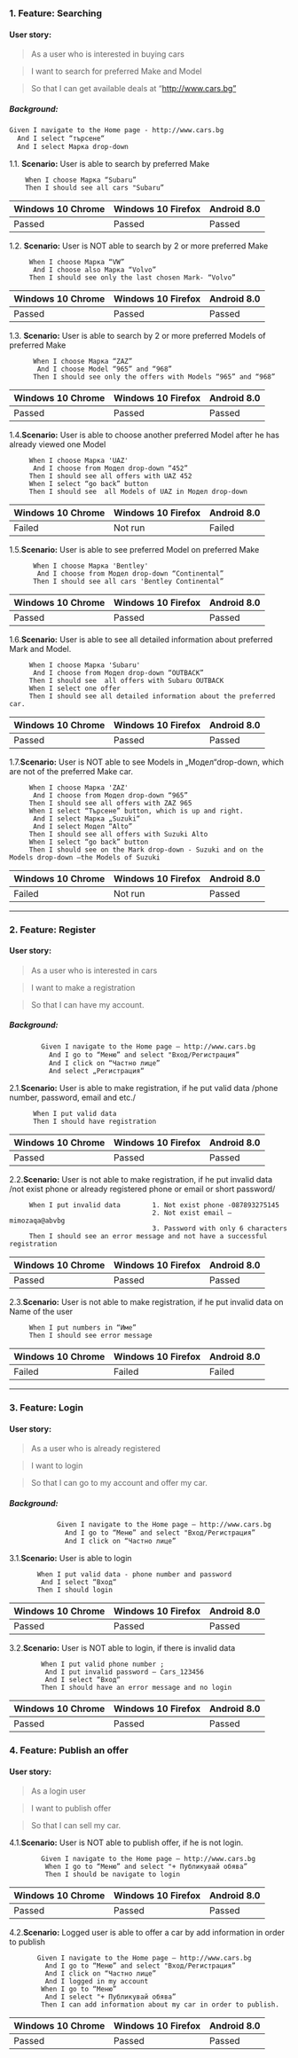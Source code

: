  ### 1. Feature: Searching ###

 #### User story: ####  
 > As a user who is interested in buying cars
 
 > I want to search for preferred Make and Model  
 
 > So that I can get available deals at “http://www.cars.bg”
 
##### Background: #####
````html
Given I navigate to the Home page - http://www.cars.bg
  And I select “търсене“
  And I select Марка drop-down
````

 1.1. **Scenario:**  User is able to search by preferred Make 
 
        When I choose Марка “Subaru”
        Then I should see all cars "Subaru” 

 | Windows 10 Chrome | Windows 10 Firefox | Android 8.0 | 
 | --- | --- | --- |
 | Passed | Passed | Passed |
 
 1.2. **Scenario:**  User is NOT able to search by 2 or more preferred Make
 
 
         When I choose Марка “VW”
          And I choose also Марка “Volvo”
         Then I should see only the last chosen Mark- “Volvo” 

| Windows 10 Chrome | Windows 10 Firefox | Android 8.0 | 
 | --- | --- | --- |
 | Passed | Passed | Passed |

 1.3. **Scenario:** User is able to search by 2 or more preferred Models of preferred Make 

          When I choose Марка “ZAZ”
           And I choose Model “965” and “968”
          Then I should see only the offers with Models “965” and “968” 

 | Windows 10 Chrome | Windows 10 Firefox | Android 8.0 | 
 | --- | --- | --- |
 | Passed | Passed | Passed |

 1.4.**Scenario:** User is able to choose another preferred Model after he has already viewed  one Model

         When I choose Марка 'UAZ'
          And I choose from Модел drop-down “452”    
         Then I should see all offers with UAZ 452
         When I select “go back” button       
         Then I should see  all Models of UAZ in Модел drop-down
 | Windows 10 Chrome | Windows 10 Firefox | Android 8.0 | 
 | --- | --- | --- |
 | Failed | Not run | Failed |    



1.5.**Scenario:** User is able to see preferred Model on preferred Make 

          When I choose Марка 'Bentley'
           And I choose from Модел drop-down “Continental”            
          Then I should see all cars 'Bentley Continental” 
 | Windows 10 Chrome | Windows 10 Firefox | Android 8.0 | 
 | --- | --- | --- |
 | Passed | Passed | Passed |

1.6.**Scenario:** User is able to see all detailed information about preferred Mark and Model.
 
         When I choose Марка 'Subaru'
          And I choose from Модел drop-down “OUTBACK”    
         Then I should see  all offers with Subaru OUTBACK
         When I select one offer       
         Then I should see all detailed information about the preferred car.

 | Windows 10 Chrome | Windows 10 Firefox | Android 8.0 | 
 | --- | --- | --- |
 | Passed | Passed | Passed 

1.7.**Scenario:** User is NOT able to see Models in „Модел“drop-down, which are not of the preferred Make car.

         When I choose Марка 'ZAZ'
          And I choose from Модел drop-down “965”    
         Then I should see all offers with ZAZ 965
         When I select “Търсене” button, which is up and right.
          And I select Марка „Suzuki“
          And I select Модел “Alto”  
         Then I should see all offers with Suzuki Alto
         When I select “go back” button                   
         Then I should see on the Mark drop-down - Suzuki and on the Models drop-down –the Models of Suzuki
 | Windows 10 Chrome | Windows 10 Firefox | Android 8.0 | 
 | --- | --- | --- |
 | Failed| Not run | Passed 
        
------------------------------------------------------------------


### 2. Feature: Register ###
#### User story: ####
> As a user who is interested in  cars

> I want to make a registration 

> So that I can have my account.

##### Background: #####
````html
        Given I navigate to the Home page – http://www.cars.bg
          And I go to “Меню” and select "Вход/Регистрация”
          And I click on “Частно лице”
          And select „Регистрация“ 
````
 2.1.**Scenario:** User is able to make registration, if he put valid data /phone number, password, email and etc./
 
          When I put valid data 
          Then I should have registration
 | Windows 10 Chrome | Windows 10 Firefox | Android 8.0 | 
 | --- | --- | --- |
 | Passed | Passed | Passed |


2.2.**Scenario:**  User is not able to make registration, if he put invalid data /not exist phone or already registered phone or email or short password/

         When I put invalid data        1. Not exist phone -087893275145
                                        2. Not exist email – mimozaqa@abvbg
                                        3. Password with only 6 characters
         Then I should see an error message and not have a successful registration
         
 | Windows 10 Chrome | Windows 10 Firefox | Android 8.0 | 
 | --- | --- | --- |
 | Passed | Passed | Passed |


2.3.**Scenario:** User is not able to make registration, if he put invalid data on Name of the user

         When I put numbers in “Име” 
         Then I should see error message 
 | Windows 10 Chrome | Windows 10 Firefox | Android 8.0 | 
 | --- | --- | --- |
 | Failed | Failed | Failed |

-------------------------------------------------------------------------------------

### 3. Feature: Login ###
#### User story: ####
> As a user who is already registered

> I want to login 

> So that I can go to my account and offer my car.

##### Background: #####
````html
            Given I navigate to the Home page – http://www.cars.bg
              And I go to “Меню” and select "Вход/Регистрация”
              And I click on “Частно лице”  
````
3.1.**Scenario:**  User is able to login

           When I put valid data - phone number and password
            And I select “Вход“
           Then I should login
 | Windows 10 Chrome | Windows 10 Firefox | Android 8.0 | 
 | --- | --- | --- |
 | Passed | Passed | Passed |
           
  3.2.**Scenario:** User is NOT able to login, if there is invalid data
  
            When I put valid phone number ;
             And I put invalid password – Cars_123456
             And I select “Вход“
            Then I should have an error message and no login
            
| Windows 10 Chrome | Windows 10 Firefox | Android 8.0 | 
 | --- | --- | --- |
 | Passed | Passed | Passed |
 
 ### 4. Feature:  Publish an offer  ###
#### User story: ####
> As a login user

> I want to publish offer

> So that I can sell my car.

 4.1.**Scenario:**  User is NOT able to publish offer, if he is not login.
 
            Given I navigate to the Home page – http://www.cars.bg
             When I go to “Меню” and select "+ Публикувай обява”
             Then I should be navigate to login 
             
 | Windows 10 Chrome | Windows 10 Firefox | Android 8.0 | 
 | --- | --- | --- |
 | Passed | Passed | Passed |
 
 4.2.**Scenario:** Logged user is able to offer a car by add information in order to publish
 
           Given I navigate to the Home page – http://www.cars.bg
             And I go to “Меню” and select "Вход/Регистрация”
             And I click on “Частно лице” 
             And I logged in my account          
            When I go to “Меню” 
             And I select "+ Публикувай обява”
            Then I can add information about my car in order to publish. 

 | Windows 10 Chrome | Windows 10 Firefox | Android 8.0 | 
 | --- | --- | --- |
 | Passed | Passed | Passed |
